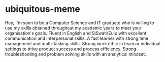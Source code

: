 # ubiquitous-meme
Hey, I'm soon to be a Computer Science and IT graduate who is willing to use my skills
obtained throughout my academic years to meet your organisation's goals.
Fluent in English and SiSwati/Zulu with excellent communication and interpersonal skills. A fast learner with strong
time management and multi-tasking skills. Strong work ethic in team or individual settings to drive product success and
process efficiency. Strong troubleshooting and problem solving skills with an analytical mindset.
